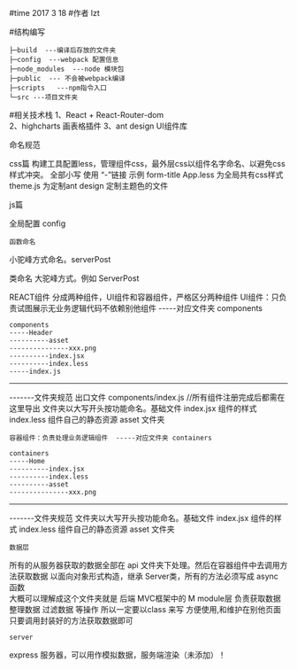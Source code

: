 #time 2017 3 18 
#作者 lzt

#结构编写
```
├─build	 ---编译后存放的文件夹
├─config  ---webpack 配置信息
├─node_modules  ---node 模块包
├─public  --- 不会被webpack编译
├─scripts	---npm指令入口
└─src ---项目文件夹
```

#相关技术栈
1、React  + React-Router-dom  
2、highcharts 画表格插件
3、ant design UI组件库

命名规范

css篇
    构建工具配置less，管理组件css，最外层css以组件名字命名、以避免css样式冲突。
    全部小写 使用 “-”链接 示例    form-title 
    App.less 为全局共有css样式
    theme.js 为定制ant design 定制主题色的文件 

js篇

   全局配置
config

    函数命名
小驼峰方式命名。serverPost

   类命名
大驼峰方式。例如 ServerPost

   REACT组件
分成两种组件，UI组件和容器组件，严格区分两种组件
UI组件：只负责试图展示无业务逻辑代码不依赖别他组件 -----对应文件夹 components

```
components
-----Header
----------asset
---------------xxx.png
----------index.jsx
----------index.less
-----index.js
```
_______________________________________________________
-------文件夹规范
出口文件 components/index.js //所有组件注册完成后都需在这里导出
文件夹以大写开头按功能命名。基础文件  index.jsx
组件的样式 index.less
组件自己的静态资源 asset 文件夹

    容器组件：负责处理业务逻辑组件  -----对应文件夹 containers

```
containers
-----Home
----------index.jsx
----------index.less
----------asset
---------------xxx.png
```
_______________________________________________________

-------文件夹规范
文件夹以大写开头按功能命名。基础文件  index.jsx
组件的样式 index.less
组件自己的静态资源 asset 文件夹

 
    数据层
所有的从服务器获取的数据全部在 api 文件夹下处理。然后在容器组件中去调用方法获取数据
以面向对象形式构造，继承 Server类，所有的方法必须写成  async 函数  
大概可以理解成这个文件夹就是 后端 MVC框架中的 M module层 负责获取数据 整理数据 过滤数据 等操作 所以一定要以class 来写 方便使用,和维护在别他页面只要调用封装好的方法获取数据即可

    server
express 服务器，可以用作模拟数据，服务端渲染（未添加）！